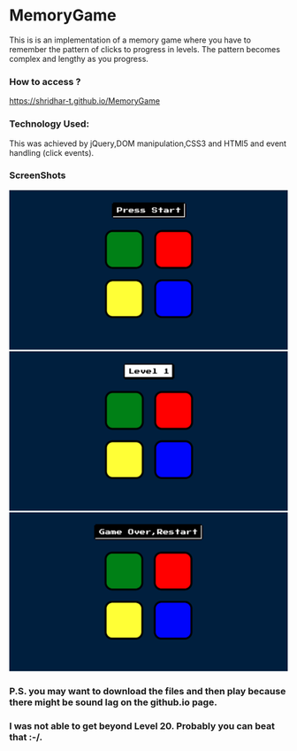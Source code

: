 # MemoryGame
This is is an implementation of a memory game where you have to remember the pattern of clicks to progress in levels. The pattern becomes complex and lengthy as you progress.

### How to access ?
https://shridhar-t.github.io/MemoryGame

### Technology Used:
This was achieved by jQuery,DOM manipulation,CSS3 and HTMl5 and event handling (click events).

### ScreenShots
<img src="./images/project1.png">
<img src="./images/project2.png">
<img src="./images/project3.png">

### P.S. you may want to download the files and then play because there might be sound lag on the github.io page.
### I was not able to get beyond Level 20. Probably you can beat that :-/.

